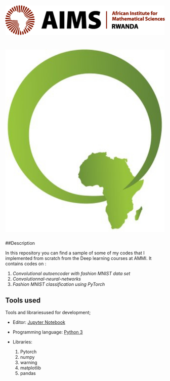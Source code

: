 # <img src="https://github.com/tondji/tondji.github.io/blob/master/aims-rwanda.jpg" width="600" alt="AIMS-log">

# <img src="https://github.com/tondji/tondji.github.io/blob/master/qla.jpg" width="600" alt="AIMS-log">


##Description

In this repository you can find a sample of some of my codes that I implemented from scratch from the Deep learning courses at AMMI.
It contains codes on : 

1. *Convolutional autoencoder with fashion MNIST data set*
2. *Convolutionnal-neural-networks*
3. *Fashion MNIST classification using PyTorch*

## Tools used

Tools and librariesused for development;
- Editor: [Jupyter Notebook](https://github.com/jupyter/notebook)
- Programming language: [Python 3](https://www.python.org/download/releases/3.0/)
- Libraries: 
	
	1. Pytorch
	2. numpy
	3. warning
	4. matplotlib
	5. pandas



